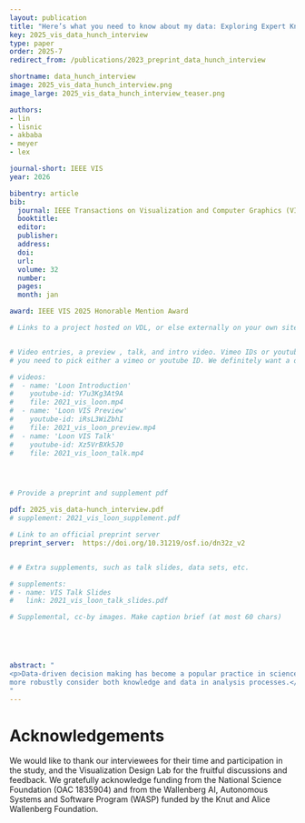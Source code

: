 ```yaml
---
layout: publication
title: "Here’s what you need to know about my data: Exploring Expert Knowledge’s Role in Data Analysis"
key: 2025_vis_data_hunch_interview
type: paper
order: 2025-7
redirect_from: /publications/2023_preprint_data_hunch_interview

shortname: data_hunch_interview
image: 2025_vis_data_hunch_interview.png
image_large: 2025_vis_data_hunch_interview_teaser.png

authors:
- lin
- lisnic
- akbaba
- meyer
- lex

journal-short: IEEE VIS
year: 2026

bibentry: article
bib:
  journal: IEEE Transactions on Visualization and Computer Graphics (VIS)
  booktitle: 
  editor: 
  publisher: 
  address: 
  doi:
  url: 
  volume: 32
  number: 
  pages: 
  month: jan

award: IEEE VIS 2025 Honorable Mention Award

# Links to a project hosted on VDL, or else externally on your own site


# Video entries, a preview , talk, and intro video. Vimeo IDs or youtube IDs are supported
# you need to pick either a vimeo or youtube ID. We definitely want a downloadable video too.

# videos:
#  - name: 'Loon Introduction'
#    youtube-id: Y7u3Kg3At9A
#    file: 2021_vis_loon.mp4
#  - name: 'Loon VIS Preview'
#    youtube-id: iRsL3WiZbhI
#    file: 2021_vis_loon_preview.mp4
#  - name: 'Loon VIS Talk'
#    youtube-id: Xz5VrBXk5J0
#    file: 2021_vis_loon_talk.mp4




# Provide a preprint and supplement pdf

pdf: 2025_vis_data-hunch_interview.pdf
# supplement: 2021_vis_loon_supplement.pdf

# Link to an official preprint server
preprint_server:  https://doi.org/10.31219/osf.io/dn32z_v2


# # Extra supplements, such as talk slides, data sets, etc.

# supplements:
# - name: VIS Talk Slides
#   link: 2021_vis_loon_talk_slides.pdf

# Supplemental, cc-by images. Make caption brief (at most 60 chars)





abstract: "
<p>Data-driven decision making has become a popular practice in science, industry, and public policy. Yet data alone, as an imperfect and partial representation of reality, is often insufficient to make good analysis decisions. Knowledge about the context of a dataset, its strengths and weaknesses, and its applicability for certain tasks is essential. Analysts are often not only familiar with the data itself, but also have data hunches about their analysis subject. In this work, we present an interview study with analysts from a wide range of domains and with varied expertise and experience, inquiring about the role of contextual knowledge. We provide insights into how data is insufficient in analysts’ workflows and how they incorporate other sources of knowledge into their analysis. We analyzed how knowledge of data shaped their analysis outcome. Based on the results, we suggest design opportunities to better and
more robustly consider both knowledge and data in analysis processes.</p>
"
---
```


# Acknowledgements

We would like to thank our interviewees for their time and participation in the study, and the Visualization Design Lab for the fruitful discussions and feedback. We gratefully acknowledge funding from the National Science Foundation (OAC 1835904) and from the Wallenberg AI, Autonomous Systems and Software Program (WASP) funded by the Knut and Alice Wallenberg Foundation.
